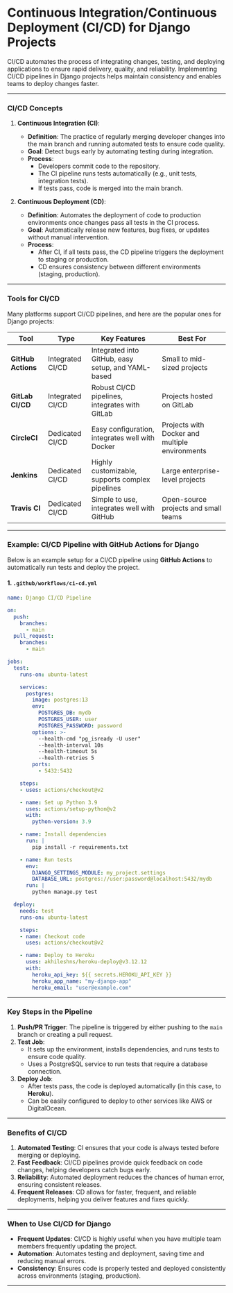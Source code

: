 # Continuous Integration/Continuous Deployment (CI/CD) for Django Projects

CI/CD automates the process of integrating changes, testing, and deploying applications to ensure rapid delivery,
quality, and reliability. Implementing CI/CD pipelines in Django projects helps maintain consistency and enables teams to deploy changes faster.

---

### CI/CD Concepts

1. **Continuous Integration (CI)**:
   - **Definition**: The practice of regularly merging developer changes into the main branch and running automated tests to ensure code quality.
   - **Goal**: Detect bugs early by automating testing during integration.
   - **Process**:
     - Developers commit code to the repository.
     - The CI pipeline runs tests automatically (e.g., unit tests, integration tests).
     - If tests pass, code is merged into the main branch.

2. **Continuous Deployment (CD)**:
   - **Definition**: Automates the deployment of code to production environments once changes pass all tests in the CI process.
   - **Goal**: Automatically release new features, bug fixes, or updates without manual intervention.
   - **Process**:
     - After CI, if all tests pass, the CD pipeline triggers the deployment to staging or production.
     - CD ensures consistency between different environments (staging, production).

---

### Tools for CI/CD

Many platforms support CI/CD pipelines, and here are the popular ones for Django projects:

| **Tool**          | **Type**           | **Key Features**                                        | **Best For**                               |
|-------------------|--------------------|--------------------------------------------------------|--------------------------------------------|
| **GitHub Actions**| Integrated CI/CD    | Integrated into GitHub, easy setup, and YAML-based      | Small to mid-sized projects                |
| **GitLab CI/CD**   | Integrated CI/CD    | Robust CI/CD pipelines, integrates with GitLab          | Projects hosted on GitLab                  |
| **CircleCI**       | Dedicated CI/CD     | Easy configuration, integrates well with Docker         | Projects with Docker and multiple environments |
| **Jenkins**        | Dedicated CI/CD     | Highly customizable, supports complex pipelines         | Large enterprise-level projects            |
| **Travis CI**      | Dedicated CI/CD     | Simple to use, integrates well with GitHub              | Open-source projects and small teams       |

---

### Example: CI/CD Pipeline with GitHub Actions for Django

Below is an example setup for a CI/CD pipeline using **GitHub Actions** to automatically run tests and deploy the project.

#### 1. `.github/workflows/ci-cd.yml`

```yaml
name: Django CI/CD Pipeline

on:
  push:
    branches:
      - main
  pull_request:
    branches:
      - main

jobs:
  test:
    runs-on: ubuntu-latest

    services:
      postgres:
        image: postgres:13
        env:
          POSTGRES_DB: mydb
          POSTGRES_USER: user
          POSTGRES_PASSWORD: password
        options: >-
          --health-cmd "pg_isready -U user"
          --health-interval 10s
          --health-timeout 5s
          --health-retries 5
        ports:
          - 5432:5432

    steps:
    - uses: actions/checkout@v2

    - name: Set up Python 3.9
      uses: actions/setup-python@v2
      with:
        python-version: 3.9

    - name: Install dependencies
      run: |
        pip install -r requirements.txt

    - name: Run tests
      env:
        DJANGO_SETTINGS_MODULE: my_project.settings
        DATABASE_URL: postgres://user:password@localhost:5432/mydb
      run: |
        python manage.py test

  deploy:
    needs: test
    runs-on: ubuntu-latest

    steps:
    - name: Checkout code
      uses: actions/checkout@v2

    - name: Deploy to Heroku
      uses: akhileshns/heroku-deploy@v3.12.12
      with:
        heroku_api_key: ${{ secrets.HEROKU_API_KEY }}
        heroku_app_name: "my-django-app"
        heroku_email: "user@example.com"
```

---

### Key Steps in the Pipeline

1. **Push/PR Trigger**: The pipeline is triggered by either pushing to the `main` branch or creating a pull request.
2. **Test Job**: 
   - It sets up the environment, installs dependencies, and runs tests to ensure code quality.
   - Uses a PostgreSQL service to run tests that require a database connection.
3. **Deploy Job**:
   - After tests pass, the code is deployed automatically (in this case, to **Heroku**).
   - Can be easily configured to deploy to other services like AWS or DigitalOcean.

---

### Benefits of CI/CD

1. **Automated Testing**: CI ensures that your code is always tested before merging or deploying.
2. **Fast Feedback**: CI/CD pipelines provide quick feedback on code changes, helping developers catch bugs early.
3. **Reliability**: Automated deployment reduces the chances of human error, ensuring consistent releases.
4. **Frequent Releases**: CD allows for faster, frequent, and reliable deployments, helping you deliver features and fixes quickly.

---

### When to Use CI/CD for Django

- **Frequent Updates**: CI/CD is highly useful when you have multiple team members frequently updating the project.
- **Automation**: Automates testing and deployment, saving time and reducing manual errors.
- **Consistency**: Ensures code is properly tested and deployed consistently across environments (staging, production).

---
